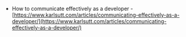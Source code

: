 - How to communicate effectively as a developer - [https://www.karlsutt.com/articles/communicating-effectively-as-a-developer/](https://www.karlsutt.com/articles/communicating-effectively-as-a-developer/)